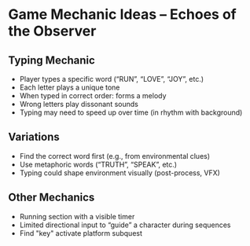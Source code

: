 # Game Mechanic Ideas – Echoes of the Observer

## Typing Mechanic
- Player types a specific word (“RUN”, “LOVE”, “JOY”, etc.)
- Each letter plays a unique tone
- When typed in correct order: forms a melody
- Wrong letters play dissonant sounds
- Typing may need to speed up over time (in rhythm with background)

## Variations
- Find the correct word first (e.g., from environmental clues)
- Use metaphoric words (“TRUTH”, “SPEAK”, etc.)
- Typing could shape environment visually (post-process, VFX)

## Other Mechanics
- Running section with a visible timer
- Limited directional input to “guide” a character during sequences
- Find "key" activate platform subquest

